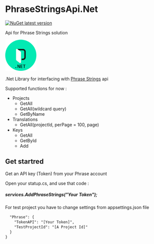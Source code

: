 # PhraseStringsApi.Net

[![NuGet latest version](https://badgen.net/nuget/v/PhraseStrings.Api/latest)](https://nuget.org/packages/PhraseStrings.Api)

Api for Phrase Strings solution

<img src="/Phrase.png" width="100" height="100" />

.Net Library for interfacing with [Phrase Strings](https://phrase.com/) api

Supported functions for now :
- Projects
   - GetAll
   - GetAll(wildcard query)
   - GetByName
- Translations
   - GetAll(projectId, perPage = 100, page) 
- Keys
   - GetAll 
   - GetById
   - Add 

## Get startred
Get an API key (Token) from your Phrase account

Open your statup.cs, and use that code :
#####  services.AddPhraseStrings("Your Token");

For test project you have to change settings from appsettings.json file
``` {
  "Phrase": {
    "TokenAPI": "[Your Token]",
    "TestProjectId": "[A Project Id]"
  }
}
